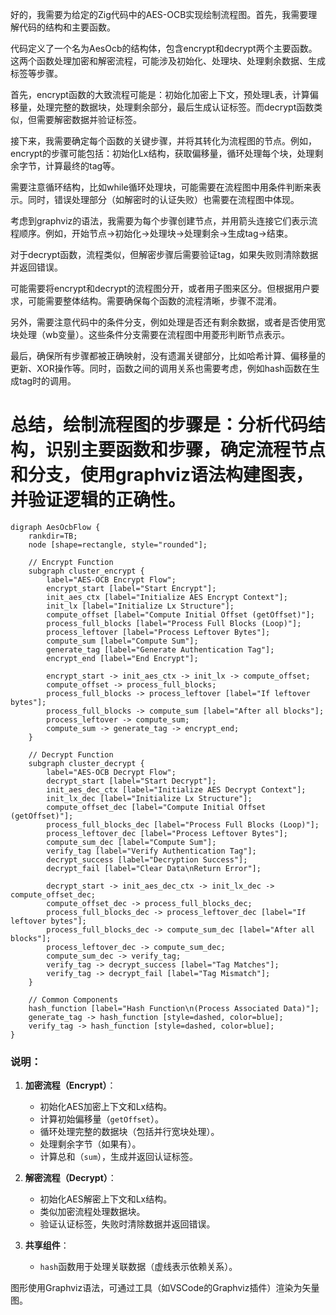 好的，我需要为给定的Zig代码中的AES-OCB实现绘制流程图。首先，我需要理解代码的结构和主要函数。

代码定义了一个名为AesOcb的结构体，包含encrypt和decrypt两个主要函数。这两个函数处理加密和解密流程，可能涉及初始化、处理块、处理剩余数据、生成标签等步骤。

首先，encrypt函数的大致流程可能是：初始化加密上下文，预处理L表，计算偏移量，处理完整的数据块，处理剩余部分，最后生成认证标签。而decrypt函数类似，但需要解密数据并验证标签。

接下来，我需要确定每个函数的关键步骤，并将其转化为流程图的节点。例如，encrypt的步骤可能包括：初始化Lx结构，获取偏移量，循环处理每个块，处理剩余字节，计算最终的tag等。

需要注意循环结构，比如while循环处理块，可能需要在流程图中用条件判断来表示。同时，错误处理部分（如解密时的认证失败）也需要在流程图中体现。

考虑到graphviz的语法，我需要为每个步骤创建节点，并用箭头连接它们表示流程顺序。例如，开始节点→初始化→处理块→处理剩余→生成tag→结束。

对于decrypt函数，流程类似，但解密步骤后需要验证tag，如果失败则清除数据并返回错误。

可能需要将encrypt和decrypt的流程图分开，或者用子图来区分。但根据用户要求，可能需要整体结构。需要确保每个函数的流程清晰，步骤不混淆。

另外，需要注意代码中的条件分支，例如处理是否还有剩余数据，或者是否使用宽块处理（wb变量）。这些条件分支需要在流程图中用菱形判断节点表示。

最后，确保所有步骤都被正确映射，没有遗漏关键部分，比如哈希计算、偏移量的更新、XOR操作等。同时，函数之间的调用关系也需要考虑，例如hash函数在生成tag时的调用。

总结，绘制流程图的步骤是：分析代码结构，识别主要函数和步骤，确定流程节点和分支，使用graphviz语法构建图表，并验证逻辑的正确性。
================================================
```graphviz
digraph AesOcbFlow {
    rankdir=TB;
    node [shape=rectangle, style="rounded"];

    // Encrypt Function
    subgraph cluster_encrypt {
        label="AES-OCB Encrypt Flow";
        encrypt_start [label="Start Encrypt"];
        init_aes_ctx [label="Initialize AES Encrypt Context"];
        init_lx [label="Initialize Lx Structure"];
        compute_offset [label="Compute Initial Offset (getOffset)"];
        process_full_blocks [label="Process Full Blocks (Loop)"];
        process_leftover [label="Process Leftover Bytes"];
        compute_sum [label="Compute Sum"];
        generate_tag [label="Generate Authentication Tag"];
        encrypt_end [label="End Encrypt"];

        encrypt_start -> init_aes_ctx -> init_lx -> compute_offset;
        compute_offset -> process_full_blocks;
        process_full_blocks -> process_leftover [label="If leftover bytes"];
        process_full_blocks -> compute_sum [label="After all blocks"];
        process_leftover -> compute_sum;
        compute_sum -> generate_tag -> encrypt_end;
    }

    // Decrypt Function
    subgraph cluster_decrypt {
        label="AES-OCB Decrypt Flow";
        decrypt_start [label="Start Decrypt"];
        init_aes_dec_ctx [label="Initialize AES Decrypt Context"];
        init_lx_dec [label="Initialize Lx Structure"];
        compute_offset_dec [label="Compute Initial Offset (getOffset)"];
        process_full_blocks_dec [label="Process Full Blocks (Loop)"];
        process_leftover_dec [label="Process Leftover Bytes"];
        compute_sum_dec [label="Compute Sum"];
        verify_tag [label="Verify Authentication Tag"];
        decrypt_success [label="Decryption Success"];
        decrypt_fail [label="Clear Data\nReturn Error"];

        decrypt_start -> init_aes_dec_ctx -> init_lx_dec -> compute_offset_dec;
        compute_offset_dec -> process_full_blocks_dec;
        process_full_blocks_dec -> process_leftover_dec [label="If leftover bytes"];
        process_full_blocks_dec -> compute_sum_dec [label="After all blocks"];
        process_leftover_dec -> compute_sum_dec;
        compute_sum_dec -> verify_tag;
        verify_tag -> decrypt_success [label="Tag Matches"];
        verify_tag -> decrypt_fail [label="Tag Mismatch"];
    }

    // Common Components
    hash_function [label="Hash Function\n(Process Associated Data)"];
    generate_tag -> hash_function [style=dashed, color=blue];
    verify_tag -> hash_function [style=dashed, color=blue];
}
```

### 说明：
1. **加密流程（Encrypt）**：
   - 初始化AES加密上下文和Lx结构。
   - 计算初始偏移量（`getOffset`）。
   - 循环处理完整的数据块（包括并行宽块处理）。
   - 处理剩余字节（如果有）。
   - 计算总和（`sum`），生成并返回认证标签。

2. **解密流程（Decrypt）**：
   - 初始化AES解密上下文和Lx结构。
   - 类似加密流程处理数据块。
   - 验证认证标签，失败时清除数据并返回错误。

3. **共享组件**：
   - `hash`函数用于处理关联数据（虚线表示依赖关系）。

图形使用Graphviz语法，可通过工具（如VSCode的Graphviz插件）渲染为矢量图。
